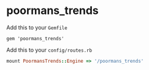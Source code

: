 # poormans_trends

Add this to your `Gemfile`

```
gem 'poormans_trends'
```

Add this to your `config/routes.rb`

``` ruby
mount PoormansTrends::Engine => '/poormans_trends'
```
